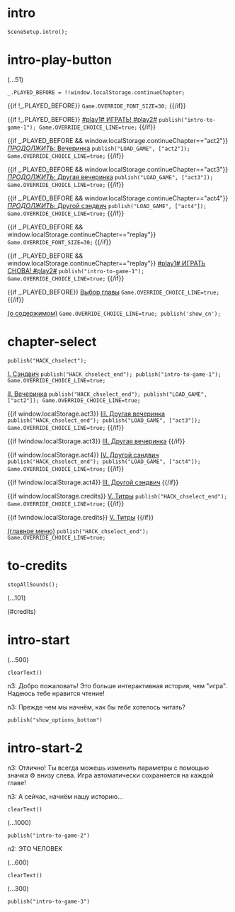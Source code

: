 # intro

`SceneSetup.intro();`

# intro-play-button

(...51)

```
_.PLAYED_BEFORE = !!window.localStorage.continueChapter;
```

{{if !_.PLAYED_BEFORE}}
`Game.OVERRIDE_FONT_SIZE=30;`
{{/if}}

{{if !_.PLAYED_BEFORE}}
[#play1# ИГРАТЬ! #play2#](#intro-start) `publish("intro-to-game-1"); Game.OVERRIDE_CHOICE_LINE=true;`
{{/if}}

{{if _.PLAYED_BEFORE && window.localStorage.continueChapter=="act2"}}
[_ПРОДОЛЖИТЬ_: Вечеринка](#act2) `publish("LOAD_GAME", ["act2"]); Game.OVERRIDE_CHOICE_LINE=true;`
{{/if}}

{{if _.PLAYED_BEFORE && window.localStorage.continueChapter=="act3"}}
[_ПРОДОЛЖИТЬ_: Другая вечеринка](#act3) `publish("LOAD_GAME", ["act3"]); Game.OVERRIDE_CHOICE_LINE=true;`
{{/if}}

{{if _.PLAYED_BEFORE && window.localStorage.continueChapter=="act4"}}
[_ПРОДОЛЖИТЬ_: Другой сэндвич](#act4) `publish("LOAD_GAME", ["act4"]); Game.OVERRIDE_CHOICE_LINE=true;`
{{/if}}

{{if _.PLAYED_BEFORE && window.localStorage.continueChapter=="replay"}}
`Game.OVERRIDE_FONT_SIZE=30;`
{{/if}}

{{if _.PLAYED_BEFORE && window.localStorage.continueChapter=="replay"}}
[#play1# ИГРАТЬ СНОВА! #play2#](#intro-start) `publish("intro-to-game-1"); Game.OVERRIDE_CHOICE_LINE=true;`
{{/if}}

{{if _.PLAYED_BEFORE}}
[Выбор главы](#chapter-select) `Game.OVERRIDE_CHOICE_LINE=true;`
{{/if}}

[(о содержимом)](#intro-play-button) `Game.OVERRIDE_CHOICE_LINE=true; publish('show_cn');`

# chapter-select

`publish("HACK_chselect");`

[I. Сэндвич](#intro-start) `publish("HACK_chselect_end"); publish("intro-to-game-1"); Game.OVERRIDE_CHOICE_LINE=true;`

[II. Вечеринка](#act2) `publish("HACK_chselect_end"); publish("LOAD_GAME", ["act2"]); Game.OVERRIDE_CHOICE_LINE=true;`

{{if window.localStorage.act3}}
[III. Другая вечеринка](#act3) `publish("HACK_chselect_end"); publish("LOAD_GAME", ["act3"]); Game.OVERRIDE_CHOICE_LINE=true;`
{{/if}}

{{if !window.localStorage.act3}}
[III. Другая вечеринка]()
{{/if}}

{{if window.localStorage.act4}}
[IV. Другой сэндвич](#act4) `publish("HACK_chselect_end"); publish("LOAD_GAME", ["act4"]); Game.OVERRIDE_CHOICE_LINE=true;`
{{/if}}

{{if !window.localStorage.act4}}
[III. Другой сэндвич]()
{{/if}}

{{if window.localStorage.credits}}
[V. Титры](#to-credits) `publish("HACK_chselect_end"); Game.OVERRIDE_CHOICE_LINE=true;`
{{/if}}

{{if !window.localStorage.credits}}
[V. Титры]()
{{/if}}

[(главное меню)](#intro-play-button) `publish("HACK_chselect_end"); Game.OVERRIDE_CHOICE_LINE=true;`

# to-credits

`stopAllSounds();`

(...101)

(#credits)

# intro-start

(...500)

`clearText()`

n3: Добро пожаловать! Это больше интерактивная история, чем "игра". Надеюсь тебе нравится чтение!

n3: Прежде чем мы начнём, как бы *тебе* хотелось читать?

`publish("show_options_bottom")`

# intro-start-2

n3: Отлично! Ты всегда можешь изменить параметры с помощью значка ⚙ внизу слева. Игра автоматически сохраняется на каждой главе!

n3: А сейчас, начнём нашу историю...

`clearText()`

(...1000)

`publish("intro-to-game-2")`

n2: ЭТО ЧЕЛОВЕК

(...600)

`clearText()`

(...300)

`publish("intro-to-game-3")`
